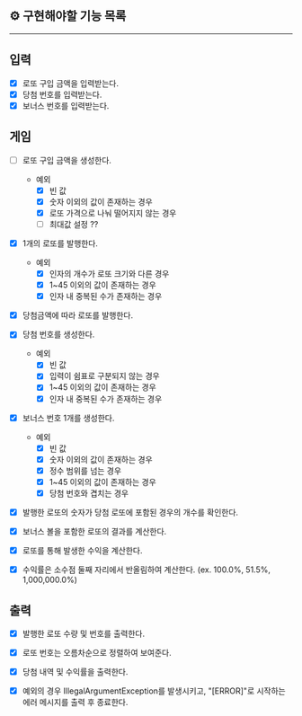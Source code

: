 ## ⚙ 구현해야할 기능 목록

<hr/>

## 입력

- [x] 로또 구입 금액을 입력받는다.
- [x] 당첨 번호를 입력받는다.
- [x] 보너스 번호를 입력받는다.

## 게임

- [ ] 로또 구입 금액을 생성한다.
    - 예외
        - [x] 빈 값
        - [x] 숫자 이외의 값이 존재하는 경우
        - [x] 로또 가격으로 나눠 떨어지지 않는 경우
        - [ ] 최대값 설정 ??

- [x] 1개의 로또를 발행한다.
    - 예외
        - [x] 인자의 개수가 로또 크기와 다른 경우
        - [x] 1~45 이외의 값이 존재하는 경우
        - [x] 인자 내 중복된 수가 존재하는 경우

- [x] 당첨금액에 따라 로또를 발행한다.

- [x] 당첨 번호를 생성한다.
    - 예외
        - [x] 빈 값
        - [x] 입력이 쉼표로 구분되지 않는 경우
        - [x] 1~45 이외의 값이 존재하는 경우
        - [x] 인자 내 중복된 수가 존재하는 경우

- [x] 보너스 번호 1개를 생성한다.
    - 예외
        - [x] 빈 값
        - [x] 숫자 이외의 값이 존재하는 경우
        - [x] 정수 범위를 넘는 경우
        - [x] 1~45 이외의 값이 존재하는 경우
        - [x] 당첨 번호와 겹치는 경우

- [x] 발행한 로또의 숫자가 당첨 로또에 포함된 경우의 개수를 확인한다.

- [x] 보너스 볼을 포함한 로또의 결과를 계산한다.

- [x] 로또를 통해 발생한 수익을 계산한다.

- [x] 수익률은 소수점 둘째 자리에서 반올림하여 계산한다. (ex. 100.0%, 51.5%, 1,000,000.0%)

## 출력

- [x] 발행한 로또 수량 및 번호를 출력한다.
- [x] 로또 번호는 오름차순으로 정렬하여 보여준다.
- [x] 당첨 내역 및 수익률을 출력한다.
- [x] 예외의 경우 IllegalArgumentException를 발생시키고, "[ERROR]"로 시작하는 에러 메시지를 출력 후 종료한다. 


